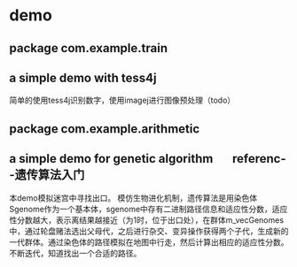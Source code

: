 # demo

## package com.example.train
## a simple demo with tess4j
简单的使用tess4j识别数字，使用imagej进行图像预处理（todo）
## package com.example.arithmetic
## a simple demo for genetic algorithm       referenc--遗传算法入门
本demo模拟迷宫中寻找出口。
模仿生物进化机制，遗传算法是用染色体Sgenome作为一个基本体，sgenome中存有二进制路径信息和适应性分数，适应性分数越大，表示离结果越接近（为1时，位于出口处），在群体m_vecGenomes中，通过轮盘赌法选出父母代，之后进行杂交、变异操作获得两个子代，生成新的一代群体。通过染色体的路径模拟在地图中行走，然后计算出相应的适应性分数。不断迭代，知道找出一个合适的路径。
